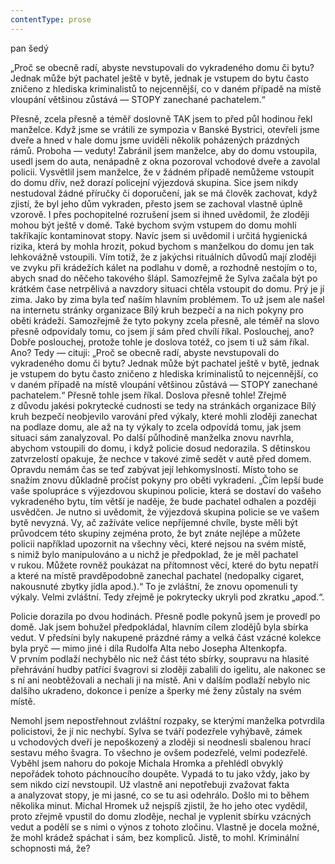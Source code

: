 ```yaml
---
contentType: prose
---
```


<section>

pan šedý

„Proč se obecně radí, abyste nevstupovali do vykradeného domu či bytu? Jednak může být pachatel ještě v bytě, jednak je vstupem do bytu často zničeno z hlediska kriminalistů to nejcennější, co v daném případě na místě vloupání většinou zůstává — STOPY zanechané pachatelem.“

Přesně, zcela přesně a téměř doslovně TAK jsem to před půl hodinou řekl manželce. Když jsme se vrátili ze sympozia v Banské Bystrici, otevřeli jsme dveře a hned v hale domu jsme uviděli několik poházených prázdných rámů. Proboha — veduty! Zabránil jsem manželce, aby do domu vstoupila, usedl jsem do auta, nenápadně z okna pozoroval vchodové dveře a zavolal policii. Vysvětlil jsem manželce, že v žádném případě nemůžeme vstoupit do domu dřív, než dorazí policejní výjezdová skupina. Sice jsem nikdy nestudoval žádné příručky či doporučení, jak se má člověk zachovat, když zjistí, že byl jeho dům vykraden, přesto jsem se zachoval vlastně úplně vzorově. I přes pochopitelné rozrušení jsem si ihned uvědomil, že zloději mohou být ještě v domě. Také bychom svým vstupem do domu mohli takříkajíc kontaminovat stopy. Navíc jsem si uvědomil i určitá hygienická rizika, která by mohla hrozit, pokud bychom s manželkou do domu jen tak lehkovážně vstoupili. Vím totiž, že z jakýchsi rituálních důvodů mají zloději ve zvyku při krádežích kálet na podlahu v domě, a rozhodně nestojím o to, abych snad do něčeho takového šlápl. Samozřejmě že Sylva začala být po krátkém čase netrpělivá a navzdory situaci chtěla vstoupit do domu. Prý je jí zima. Jako by zima byla teď naším hlavním problémem. To už jsem ale našel na internetu stránky organizace Bílý kruh bezpečí a na nich pokyny pro oběti krádeží. Samozřejmě že tyto pokyny zcela přesně, ale téměř na slovo přesně odpovídaly tomu, co jsem jí sám před chvílí říkal. Poslouchej, ano? Dobře poslouchej, protože tohle je doslova totéž, co jsem ti už sám říkal. Ano? Tedy — cituji: „Proč se obecně radí, abyste nevstupovali do vykradeného domu či bytu? Jednak může být pachatel ještě v bytě, jednak je vstupem do bytu často zničeno z hlediska kriminalistů to nejcennější, co v daném případě na místě vloupání většinou zůstává — STOPY zanechané pachatelem.“ Přesně tohle jsem říkal. Doslova přesně tohle! Zřejmě z důvodu jakési pokrytecké cudnosti se tedy na stránkách organizace Bílý kruh bezpečí neobjevilo varování před výkaly, které mohli zloději zanechat na podlaze domu, ale až na ty výkaly to zcela odpovídá tomu, jak jsem situaci sám zanalyzoval. Po další půlhodině manželka znovu navrhla, abychom vstoupili do domu, i když policie dosud nedorazila. S dětinskou zatvrzelostí opakuje, že nechce v takové zimě sedět v autě před domem. Opravdu nemám čas se teď zabývat její lehkomyslností. Místo toho se snažím znovu důkladně pročíst pokyny pro oběti vykradení. „Čím lepší bude vaše spolupráce s výjezdovou skupinou policie, která se dostaví do vašeho vykradeného bytu, tím větší je naděje, že bude pachatel odhalen a později usvědčen. Je nutno si uvědomit, že výjezdová skupina policie se ve vašem bytě nevyzná. Vy, ač zažíváte velice nepříjemné chvíle, byste měli být průvodcem této skupiny zejména proto, že byt znáte nejlépe a můžete policii například upozornit na všechny věci, které nejsou na svém místě, s nimiž bylo manipulováno a u nichž je předpoklad, že je měl pachatel v rukou. Můžete rovněž poukázat na přítomnost věcí, které do bytu nepatří a které na místě pravděpodobně zanechal pachatel (nedopalky cigaret, nakousnuté zbytky jídla apod.).“ To je zvláštní, že znovu opomenuli ty výkaly. Velmi zvláštní. Tedy zřejmě je pokrytecky ukryli pod zkratku „apod.“.

Policie dorazila po dvou hodinách. Přesně podle pokynů jsem je provedl po domě. Jak jsem bohužel předpokládal, hlavním cílem zlodějů byla sbírka vedut. V předsíni byly nakupené prázdné rámy a velká část vzácné kolekce byla pryč — mimo jiné i díla Rudolfa Alta nebo Josepha Altenkopfa. V prvním podlaží nechybělo nic než část této sbírky, soupravu na hlasité přehrávání hudby patřící švagrovi si zloději zabalili do igelitu, ale nakonec se s ní ani neobtěžovali a nechali ji na místě. Ani v dalším podlaží nebylo nic dalšího ukradeno, dokonce i peníze a šperky mé ženy zůstaly na svém místě.

Nemohl jsem nepostřehnout zvláštní rozpaky, se kterými manželka potvrdila policistovi, že jí nic nechybí. Sylva se tváří podezřele vyhýbavě, zámek u vchodových dveří je nepoškozený a zloději si neodnesli sbalenou hrací sestavu mého švagra. To všechno je ovšem podezřelé, velmi podezřelé. Vyběhl jsem nahoru do pokoje Michala Hromka a přehlédl obvyklý nepořádek tohoto páchnoucího doupěte. Vypadá to tu jako vždy, jako by sem nikdo cizí nevstoupil. Už vlastně ani nepotřebuji zvažovat fakta a analyzovat stopy, je mi jasné, co se tu asi odehrálo. Došlo mi to během několika minut. Michal Hromek už nejspíš zjistil, že ho jeho otec vydědil, proto zřejmě vpustil do domu zloděje, nechal je vyplenit sbírku vzácných vedut a podělí se s nimi o výnos z tohoto zločinu. Vlastně je docela možné, že mohl krádež spáchat i sám, bez kompliců. Jistě, to mohl. Kriminální schopnosti má, že?

</section>

